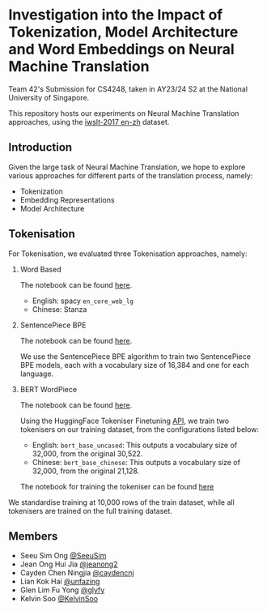 # Investigation into the Impact of Tokenization, Model Architecture and Word Embeddings on Neural Machine Translation

Team 42's Submission for CS4248, taken in AY23/24 S2 at the National University of Singapore.

This repository hosts our experiments on Neural Machine Translation approaches, using the [iwslt-2017 en-zh](https://huggingface.co/datasets/iwslt2017/viewer/iwslt2017-en-zh) dataset.

## Introduction

Given the large task of Neural Machine Translation, we hope to explore various approaches for different parts of the translation process, namely:

- Tokenization
- Embedding Representations
- Model Architecture

## Tokenisation

For Tokenisation, we evaluated three Tokenisation approaches, namely:

1. Word Based

    The notebook can be found [here](models/rnn/baseline-rnn-config-1.ipynb).

    -  English: spacy `en_core_web_lg`
    - Chinese: Stanza 


2. SentencePiece BPE

    The notebook can be found [here](models/rnn/baseline-rnn-config-2.ipynb).

    We use the SentencePiece BPE algorithm to train two SentencePiece BPE models, 
    each with a vocabulary size of 16,384 and one for each language.

3. BERT WordPiece 
  
    The notebook can be found [here](models/rnn/baseline-rnn-config-3.ipynb).

    Using the HuggingFace Tokeniser Finetuning [API](https://huggingface.co/docs/transformers/main_classes/tokenizer#transformers.PreTrainedTokenizerFast.train_new_from_iterator), we train two tokenisers
    on our training dataset, from the configurations listed below:

    - English: `bert_base_uncased`: This outputs a vocabulary size of 32,000, from the original 30,522.
    - Chinese: `bert_base_chinese`: This outputs a vocabulary size of 32,000, from the original 21,128.

    The notebook for training the tokeniser can be found [here](tokenisation/train_tokenizer_on_dataset.ipynb)

We standardise training at 10,000 rows of the train dataset, while all tokenisers are trained on the full training dataset.


## Members

- Seeu Sim Ong [@SeeuSim](https://github.com/SeeuSim)
- Jean Ong Hui Jia [@jeanong2](https://github.com/jeanong2)
- Cayden Chen Ningjia  [@caydencnj](https://github.com/caydencnj)
- Lian Kok Hai [@unfazing](https://github.com/unfazing)
- Glen Lim Fu Yong [@glyfy](https://github.com/glyfy)
- Kelvin Soo [@KelvinSoo](https://github.com/KelvinSoo)
